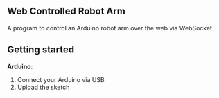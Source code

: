 ## Web Controlled Robot Arm
 
A program to control an Arduino robot arm over the web via WebSocket

## Getting started
**Arduino**:
1. Connect your Arduino via USB
2. Upload the sketch
